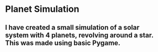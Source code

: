 # Planet Simulation
 
## I have created a small simulation of a solar system with 4 planets, revolving around a star. This was made using basic Pygame. 
